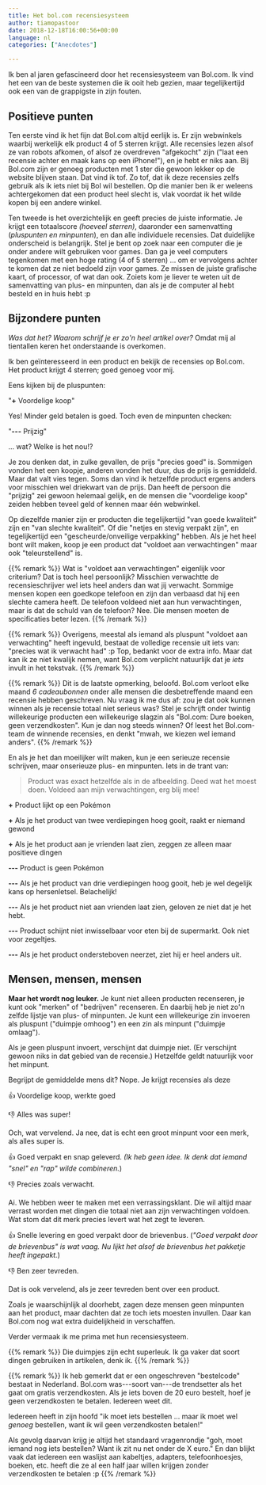 ```yaml
---
title: Het bol.com recensiesysteem
author: tiamopastoor
date: 2018-12-18T16:00:56+00:00
language: nl
categories: ["Anecdotes"]

---
```


Ik ben al jaren gefascineerd door het recensiesysteem van Bol.com. Ik vind het een van de beste systemen die ik ooit heb gezien, maar tegelijkertijd ook een van de grappigste in zijn fouten.

## Positieve punten

Ten eerste vind ik het fijn dat Bol.com altijd eerlijk is. Er zijn webwinkels waarbij werkelijk elk product 4 of 5 sterren krijgt. Alle recensies lezen alsof ze van robots afkomen, of alsof ze overdreven "afgekocht" zijn ("laat een recensie achter en maak kans op een iPhone!"), en je hebt er niks aan. Bij Bol.com zijn er genoeg producten met 1 ster die gewoon lekker op de website blijven staan. Dat vind ik tof. Zo tof, dat ik deze recensies zelfs gebruik als ik iets niet bij Bol wil bestellen. Op die manier ben ik er weleens achtergekomen dat een product heel slecht is, vlak voordat ik het wilde kopen bij een andere winkel.

Ten tweede is het overzichtelijk en geeft precies de juiste informatie. Je krijgt een totaalscore _(hoeveel sterren)_, daaronder een samenvatting (_pluspunten en minpunten_), en dan alle individuele recensies. Dat duidelijke onderscheid is belangrijk. Stel je bent op zoek naar een computer die je onder andere wilt gebruiken voor games. Dan ga je veel computers tegenkomen met een hoge rating (4 of 5 sterren) ... om er vervolgens achter te komen dat ze niet bedoeld zijn voor games. Ze missen de juiste grafische kaart, of processor, of wat dan ook. Zoiets kom je liever te weten uit de samenvatting van plus- en minpunten, dan als je de computer al hebt besteld en in huis hebt :p

## Bijzondere punten

_Was dat het? Waarom schrijf je er zo'n heel artikel over?_ Omdat mij al tientallen keren het onderstaande is overkomen.


Ik ben geïnteresseerd in een product en bekijk de recensies op Bol.com. Het product krijgt 4 sterren; goed genoeg voor mij.

Eens kijken bij de pluspunten:

"**+** Voordelige koop"

Yes! Minder geld betalen is goed. Toch even de minpunten checken:

"**---**  Prijzig"

... wat? Welke is het nou!? 

Je zou denken dat, in zulke gevallen, de prijs "precies goed" is. Sommigen vonden het een koopje, anderen vonden het duur, dus de prijs is gemiddeld. Maar dat valt vies tegen. Soms dan vind ik hetzelfde product ergens anders voor misschien wel driekwart van de prijs. Dan heeft de persoon die "prijzig" zei gewoon helemaal gelijk, en de mensen die "voordelige koop" zeiden hebben teveel geld of kennen maar één webwinkel.

Op diezelfde manier zijn er producten die tegelijkertijd "van goede kwaliteit" zijn en "van slechte kwaliteit". Of die "netjes en stevig verpakt zijn", en tegelijkertijd een "gescheurde/onveilige verpakking" hebben. Als je het heel bont wilt maken, koop je een product dat "voldoet aan verwachtingen" maar ook "teleurstellend" is.

{{% remark %}}
Wat is "voldoet aan verwachtingen" eigenlijk voor criterium? Dat is toch heel persoonlijk? Misschien verwachtte de recensieschrijver wel iets heel anders dan wat jij verwacht. Sommige mensen kopen een goedkope telefoon en zijn dan verbaasd dat hij een slechte camera heeft. De telefoon voldeed niet aan hun verwachtingen, maar is dat de schuld van de telefoon? Nee. Die mensen moeten de specificaties beter lezen.
{{% /remark %}}

{{% remark %}}
Overigens, meestal als iemand als pluspunt "voldoet aan verwachting" heeft ingevuld, bestaat de volledige recensie uit iets van: "precies wat ik verwacht had" :p Top, bedankt voor de extra info. Maar dat kan ik ze niet kwalijk nemen, want Bol.com verplicht natuurlijk dat je _iets_ invult in het tekstvak.
{{% /remark %}}

{{% remark %}}
Dit is de laatste opmerking, beloofd. Bol.com verloot elke maand _6 cadeaubonnen_ onder alle mensen die desbetreffende maand een recensie hebben geschreven. Nu vraag ik me dus af: zou je dat ook kunnen winnen als je recensie totaal niet serieus was? Stel je schrijft onder twintig willekeurige producten een willekeurige slagzin als "Bol.com: Dure boeken, geen verzendkosten". Kun je dan nog steeds winnen? Of leest het Bol.com-team de winnende recensies, en denkt "mwah, we kiezen wel iemand anders".
{{% /remark %}}

En als je het dan moeilijker wilt maken, kun je een serieuze recensie schrijven, maar onserieuze plus- en minpunten. Iets in de trant van:

> Product was exact hetzelfde als in de afbeelding. Deed wat het moest doen. Voldeed aan mijn verwachtingen, erg blij mee!

**+** Product lijkt op een Pokémon

**+** Als je het product van twee verdiepingen hoog gooit, raakt er niemand gewond

**+** Als je het product aan je vrienden laat zien, zeggen ze alleen maar positieve dingen

**---** Product is geen Pokémon

**---** Als je het product van drie verdiepingen hoog gooit, heb je wel degelijk kans op hersenletsel. Belachelijk!

**---** Als je het product niet aan vrienden laat zien, geloven ze niet dat je het hebt.

**---** Product schijnt niet inwisselbaar voor eten bij de supermarkt. Ook niet voor zegeltjes.

**---** Als je het product ondersteboven neerzet, ziet hij er heel anders uit.

## Mensen, mensen, mensen

**Maar het wordt nog leuker.** Je kunt niet alleen producten recenseren, je kunt ook "merken" of "bedrijven" recenseren. En daarbij heb je niet zo'n zelfde lijstje van plus- of minpunten. Je kunt een willekeurige zin invoeren als pluspunt ("duimpje omhoog") en een zin als minpunt ("duimpje omlaag").

Als je geen pluspunt invoert, verschijnt dat duimpje niet. (Er verschijnt gewoon niks in dat gebied van de recensie.) Hetzelfde geldt natuurlijk voor het minpunt.

Begrijpt de gemiddelde mens dit? Nope. Je krijgt recensies als deze

👍 Voordelige koop, werkte goed

👎 Alles was super!

Och, wat vervelend. Ja nee, dat is echt een groot minpunt voor een merk, als alles super is.

👍 Goed verpakt en snap geleverd. _(Ik heb geen idee. Ik denk dat iemand "snel" en "rap" wilde combineren._)

👎 Precies zoals verwacht.

Ai. We hebben weer te maken met een verrassingsklant. Die wil altijd maar verrast worden met dingen die totaal niet aan zijn verwachtingen voldoen. Wat stom dat dit merk precies levert wat het zegt te leveren.

👍 Snelle levering en goed verpakt door de brievenbus. (_"Goed verpakt door de brievenbus" is wat vaag. Nu lijkt het alsof de brievenbus het pakketje heeft ingepakt._)

👎 Ben zeer tevreden.

Dat is ook vervelend, als je zeer tevreden bent over een product.

Zoals je waarschijnlijk al doorhebt, zagen deze mensen geen minpunten aan het product, maar dachten dat ze toch iets moesten invullen. Daar kan Bol.com nog wat extra duidelijkheid in verschaffen.

Verder vermaak ik me prima met hun recensiesysteem.

{{% remark %}}
Die duimpjes zijn echt superleuk. Ik ga vaker dat soort dingen gebruiken in artikelen, denk ik.
{{% /remark %}}

{{% remark %}}
Ik heb gemerkt dat er een ongeschreven "bestelcode" bestaat in Nederland. Bol.com was---soort van---de trendsetter als het gaat om gratis verzendkosten. Als je iets boven de 20 euro bestelt, hoef je geen verzendkosten te betalen. Iedereen weet dit. 

Iedereen heeft in zijn hoofd "ik moet iets bestellen ... maar ik moet wel _genoeg_ bestellen, want ik wil geen verzendkosten betalen!" 

Als gevolg daarvan krijg je altijd het standaard vragenrondje "goh, moet iemand nog iets bestellen? Want ik zit nu net onder de X euro." En dan blijkt vaak dat iedereen een waslijst aan kabeltjes, adapters, telefoonhoesjes, boeken, etc. heeft die ze al een half jaar willen krijgen zonder verzendkosten te betalen :p
{{% /remark %}}